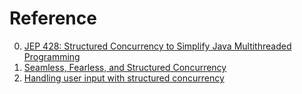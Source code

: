 # Reference

0. [JEP 428: Structured Concurrency to Simplify Java Multithreaded Programming](https://www.infoq.com/news/2022/06/java-structured-concurrency/)
0. [Seamless, Fearless, and Structured Concurrency](https://verdagon.dev/blog/seamless-fearless-structured-concurrency)
0. [Handling user input with structured concurrency](https://dubroy.com/blog/handling-user-input-with-structured-concurrency/)

